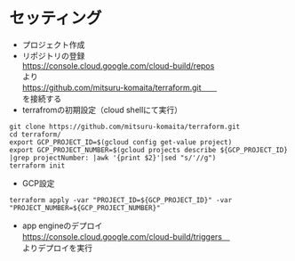# セッティング
- プロジェクト作成
- リポジトリの登録<br>
 https://console.cloud.google.com/cloud-build/repos<br>
より<br>
 https://github.com/mitsuru-komaita/terraform.git　　<br>
 を接続する　　<br>
-  terrafromの初期設定（cloud shellにて実行）

```
git clone https://github.com/mitsuru-komaita/terraform.git
cd terraform/
export GCP_PROJECT_ID=$(gcloud config get-value project)
export GCP_PROJECT_NUMBER=$(gcloud projects describe ${GCP_PROJECT_ID} |grep projectNumber: |awk '{print $2}'|sed "s/'//g")
terraform init
```
- GCP設定

```
terraform apply -var "PROJECT_ID=${GCP_PROJECT_ID}" -var "PROJECT_NUMBER=${GCP_PROJECT_NUMBER}"
```

- app engineのデプロイ<br>
https://console.cloud.google.com/cloud-build/triggers　<br>
よりデプロイを実行<br>

